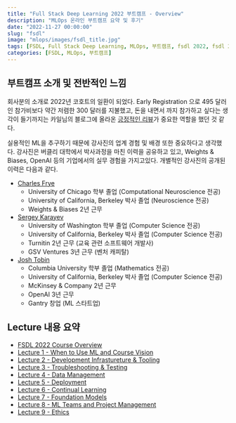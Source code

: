 ```yaml
---
title: "Full Stack Deep Learning 2022 부트캠프 - Overview"
description: "MLOps 온라인 부트캠프 요약 및 후기"
date: "2022-11-27 00:00:00"
slug: "fsdl"
image: "mlops/images/fsdl_title.jpg"
tags: [FSDL, Full Stack Deep Learning, MLOps, 부트캠프, fsdl 2022, fsdl 2022 후기, fsdl 후기, full stack deep learning 2022, 풀스택딥러닝]
categories: [FSDL, MLOps, 부트캠프]
---
```

## 부트캠프 소개 및 전반적인 느낌

회사분의 소개로 2022년 코호트의 일환이 되었다. Early Registration 으로 495 달러인 참가비보다 약간 저렴한 300 달러를 지불했고, 돈을 내면서 까지 참가하고 싶다는 생각이 들기까지는 카일님의 블로그에 올라온 [긍정적인 리뷰](https://zzsza.github.io/mlops/2019/10/06/fullstack-deeplearning-bootcamp/)가 중요한 역할을 했던 것 같다.

실용적인 ML을 추구하기 때문에 강사진의 업계 경험 및 배경 또한 중요하다고 생각했다. 강사진은 버클리 대학에서 박사과정을 마친 이력을 공유하고 있고, Weights & Biases, OpenAI 등의 기업에서의 실무 경험을 가지고있다. 개별적인 강사진의 공개된 이력은 다음과 같다.

- [Charles Frye](https://www.linkedin.com/in/charles-frye-38654abb/)
    - University of Chicago 학부 졸업 (Computational Neuroscience 전공)
    - University of California, Berkeley 박사 졸업 (Neuroscience 전공)
    - Weights & Biases 2년 근무
- [Sergey Karayev](https://www.linkedin.com/in/sergeykarayev/)
    - University of Washington 학부 졸업 (Computer Science 전공)
    - University of California, Berkeley 박사 졸업 (Computer Science 전공)
    - Turnitin 2년 근무 (교육 관련 소프트웨어 개발사)
    - GSV Ventures 3년 근무 (벤처 캐피탈)
- [Josh Tobin](https://www.linkedin.com/in/josh-tobin-4b3b10a9/)
    - Columbia University 학부 졸업 (Mathematics 전공)
    - University of California, Berkeley 박사 졸업 (Computer Science 전공)
    - McKinsey & Company 2년 근무
    - OpenAI 3년 근무
    - Gantry 창업 (ML 스타트업)

## Lecture 내용 요약

- [FSDL 2022 Course Overview](https://meme2515.github.io/mlops/fsdl/)
- [Lecture 1 - When to Use ML and Course Vision](http://meme2515.github.io/mlops/fsdl_1/)
- [Lecture 2 - Development Infrastureture & Tooling](http://meme2515.github.io/mlops/fsdl_2/)
- [Lecture 3 - Troubleshooting & Testing](http://meme2515.github.io/mlops/fsdl_3/)
- [Lecture 4 - Data Management](http://meme2515.github.io/mlops/fsdl_4/)
- [Lecture 5 - Deployment](http://meme2515.github.io/mlops/fsdl_5/)
- [Lecture 6 - Continual Learning](http://meme2515.github.io/mlops/fsdl_6/)
- [Lecture 7 - Foundation Models](http://meme2515.github.io/mlops/fsdl_7/)
- [Lecture 8 - ML Teams and Project Management](http://meme2515.github.io/mlops/fsdl_8/)
- [Lecture 9 - Ethics](http://meme2515.github.io/mlops/fsdl_9/)
